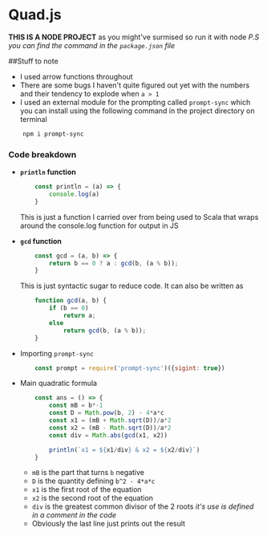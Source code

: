# Quad.js
**THIS IS A NODE PROJECT** as you might've surmised so run it with node
_P.S you can find the command in the `package.json` file_

##Stuff to note
* I used arrow functions throughout
* There are some bugs I haven't quite figured out yet with the numbers and their tendency to explode when `a > 1`
* I used an external module for the prompting called `prompt-sync` which you can install using the following command in the project directory on terminal
```bash
    npm i prompt-sync
```

### Code breakdown
* **`println` function**
    ```javascript
        const println = (a) => {
            console.log(a)
        }
    ```
    This is just a function I carried over from being used to Scala that wraps around the console.log function for output in JS
* **`gcd` function**
    ```javascript
        const gcd = (a, b) => {
            return b == 0 ? a : gcd(b, (a % b));
        }
    ```
    This is just syntactic sugar to reduce code. It can also be written as
    ```javascript
        function gcd(a, b) {
            if (b == 0)
                return a;
            else
                return gcd(b, (a % b));
        }
    ```

* Importing `prompt-sync`
    ```javascript
        const prompt = require('prompt-sync')({sigint: true})
    ```
* Main quadratic formula
    ```javascript
        const ans = () => {
            const mB = b*-1
            const D = Math.pow(b, 2) - 4*a*c
            const x1 = (mB + Math.sqrt(D))/a*2
            const x2 = (mB - Math.sqrt(D))/a*2
            const div = Math.abs(gcd(x1, x2))

            println(`x1 = ${x1/div} & x2 = ${x2/div}`)
        }
    ```
    * `mB` is the part that turns `b` negative
    * `D` is the quantity defining `b^2 - 4*a*c`
    * `x1` is the first root of the equation
    * `x2` is the second root of the equation
    * `div` is the greatest common divisor of the 2 roots _it's use is defined in a comment in the code_
    * Obviously the last line just prints out the result
